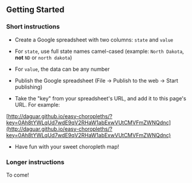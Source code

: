 ## Getting Started

### Short instructions

- Create a Google spreadsheet with two columns: `state` and `value`
 - For `state`, use full state names camel-cased (example: `North Dakota`, **not** `ND` or `north dakota`)
 - For `value`, the data can be any number

- Publish the Google spreadsheet (File -> Publish to the web -> Start publishing)

- Take the "key" from your spreadsheet's URL, and add it to this page's URL. For example:

[http://daguar.github.io/easy-choropleths/?key=0Ah8tYWLqUd7wdE9qV2RHaW1abExwVUtCMVFmZWNQdnc](http://daguar.github.io/easy-choropleths/?key=0Ah8tYWLqUd7wdE9qV2RHaW1abExwVUtCMVFmZWNQdnc)

- Have fun with your sweet choropleth map!

### Longer instructions

To come!